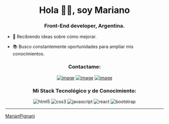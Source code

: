 <h1 align="center">Hola 👋🏾, soy Mariano</h1>
<h3 align="center">Front-End developer, Argentina.</h3>

- 🌱 Recibiendo ideas sobre cómo mejorar.

- 📚 Busco constantemente oportunidades para ampliar mis conocimientos.

<h3 align="center">Contactame:</h3>
<div align="center">

[![image](https://img.shields.io/badge/LinkedIn-0077B5?style=for-the-badge&logo=linkedin&logoColor=white)](https://www.linkedin.com/in/marianoginopignani/)
[![image](https://img.shields.io/badge/Instagram-E4405F?style=for-the-badge&logo=instagram&logoColor=white)](https://www.instagram.com/marianpignani/)
[![image](https://img.shields.io/badge/Gmail-D14836?style=for-the-badge&logo=gmail&logoColor=white)](mailto:marianogpignani@gmail.com)
  
</div>

<h3 align="center">Mi Stack Tecnológico y de Conocimiento:</h3>

<p align="center"> 
   <img src="https://img.shields.io/badge/html-E34F26.svg?style=for-the-badge&logo=html5&logoColor=white"
      alt="html5"/> 
   <img src="https://img.shields.io/badge/css-1572B6.svg?style=for-the-badge&logo=css3&logoColor=white"
      alt="css3"/>
   <img src="https://img.shields.io/badge/Javascript-F7DF1E.svg?style=for-the-badge&logo=javascript&logoColor=black"
      alt="javascript"/> 
   <img src="https://img.shields.io/badge/reactjs-61DAFB.svg?style=for-the-badge&logo=react&logoColor=black"
      alt="react"/> 
   <img src="https://img.shields.io/badge/bootstrap-7952B3.svg?style=for-the-badge&logo=bootstrap&logoColor=white"
      alt="bootstrap"/>
</p>

------

[MarianPignani](https://github.com/MarianPignani)
